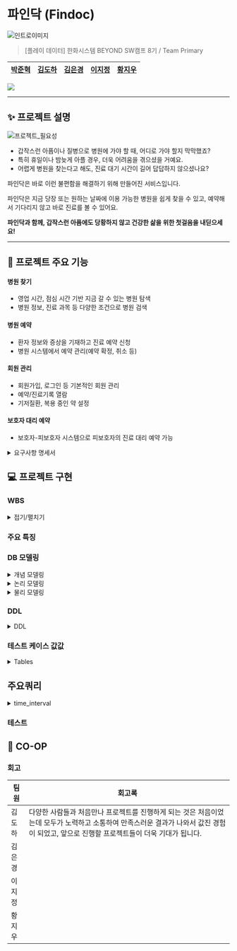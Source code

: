 # 파인닥 (Findoc)

![인트로이미지](https://github.com/beyond-sw-camp/be08-1st-primary-findoc/assets/28796063/ac7970ba-df03-4250-b755-364d25dc31ac)

> [플레이 데이터] 한화시스템 BEYOND SW캠프 8기 / Team Primary
  
|[박준혁](https://github.com/monet2155) | [김도하](https://github.com/esueng) | [김은경](https://github.com/kuk329) | [이지정](https://github.com/leejijung) | [황지우](https://github.com/jbr1tr) |
|------------------------------------------|--------------------------------------|------------------------------------------|-----------------------------------|-------------------------------------|

<!-- 기술 스택 (아이콘) -->
<img src="https://img.shields.io/badge/mariaDB-003545?style=for-the-badge&logo=mariaDB&logoColor=white">


<!-- 🎬[Demo 시연영상](https://www.youtube.com/watch?v=dhMrKTwNI8U&lc=UgzCJR3WxkvsckRyyO94AaABAg&ab_channel=%EB%94%B0%EB%9D%BC%ED%95%98%EB%A9%B4%EC%84%9C%EB%B0%B0%EC%9A%B0%EB%8A%94IT)   
📃[프로젝트 회고록](블로그주소)
-->

----------

## ✨ 프로젝트 설명

![프로젝트_필요성](https://github.com/beyond-sw-camp/be08-1st-primary-findoc/assets/28796063/099759b4-0509-4d3e-bd20-49a8f6b8cacb)

- 갑작스런 아픔이나 질병으로 병원에 가야 할 때, 어디로 가야 할지 막막했죠?
- 특히 휴일이나 밤늦게 아플 경우, 더욱 어려움을 겪으셨을 거예요.
- 어렵게 병원을 찾는다고 해도, 진료 대기 시간이 길어 답답하지 않으셨나요?

파인닥은 바로 이런 불편함을 해결하기 위해 만들어진 서비스입니다.

파인닥은 지금 당장 또는 원하는 날짜에 이용 가능한 병원을 쉽게 찾을 수 있고, 예약해서 기다리지 않고 바로 진료를 볼 수 있어요.

**파인닥과 함께, 갑작스런 아픔에도 당황하지 않고 건강한 삶을 위한 첫걸음을 내딛으세요!**

----------

## 🐧 프로젝트 주요 기능


#### 병원 찾기
- 영업 시간, 점심 시간 기반 지금 갈 수 있는 병원 탐색
- 병원 정보, 진료 과목 등 다양한 조건으로 병원 검색
#### 병원 예약
- 환자 정보와 증상을 기재하고 진료 예약 신청
- 병원 시스템에서 예약 관리(예약 확정, 취소 등)
#### 회원 관리
- 회원가입, 로그인 등 기본적인 회원 관리
- 예약/진료기록 열람
- 기저질환, 복용 중인 약 설정
#### 보호자 대리 예약
- 보호자-피보호자 시스템으로 피보호자의 진료 대리 예약 가능

<details>
	<summary>요구사항 명세서</summary>
	
![image](https://github.com/beyond-sw-camp/be08-1st-primary-findoc/assets/96649881/0f6c79db-b703-483c-aa09-5a4713f208fd)
<br>	
[요구사항 명세](https://docs.google.com/spreadsheets/d/1-901JV0erwZaMJBfVRsbWhYAnOgtMyhiOb7uzIzZk0g/edit#gid=0)
</details>


## 💻 프로젝트 구현
<!-- 구동 움짤 -->
### WBS
<details>
  <summary>접기/펼치기
    
  </summary>
  https://docs.google.com/spreadsheets/d/1hpVTMaa_74JfIQDtYtLpZEWX7O0yWWgvPrazUaNrMxc/edit#gid=1835326347
<br>
  
  ![wbs](https://github.com/beyond-sw-camp/be08-1st-primary-findoc/assets/96649881/6ed5b4dd-06af-4889-93bd-82d9ee2614ea)

</details>

### 주요 특징

### DB 모델링
<details>
  <summary> <span class="summary-header">개념 모델링</span></summary>

  ![erd_gn](https://github.com/beyond-sw-camp/be08-1st-primary-findoc/assets/96649881/edbb8c5c-306c-4dd6-978a-e0291d34e5a2)

</details>
<details>
  <summary> <span class="summary-header">논리 모델링</span></summary>

  ![ERD_logical_findoc](https://github.com/beyond-sw-camp/be08-1st-primary-findoc/assets/96649881/2e084a49-68a6-4191-96d7-06a3a5583527)

</details>
<details>
  <summary> <span class="summary-header">물리 모델링</span></summary>

  ![ERD_physical_findoc](https://github.com/beyond-sw-camp/be08-1st-primary-findoc/assets/96649881/d4f78a01-21e8-408e-8340-bde06e37b678)

</details>

  
### DDL

<details>
	<summary> DDL</summary>
	<pre><code>
<br>
유저 (user) 테이블 생성
CREATE TABLE `user` (
	`no_user`	INT	NOT NULL,
	`password_user`	VARCHAR	NOT NULL,
	`name_user`	VARCHAR	NOT NULL,
	`age_user`	INT	NOT NULL,
	`address_user`	VARCHAR	NULL,
	`call_user`	VARCHAR	NULL,
	`enrolldate_user`	DATE	NULL,
	`onactive_user`	BOOLEAN	NOT NULL	DEFAULT FALSE,
	`underlying_user`	VARCHAR	NULL,
	`medicine_user`	VARCHAR	NULL,
	`id_user`	VARCHAR	NOT NULL
);
<br>
-- 병원 (hospital) 테이블 생성
CREATE TABLE `hospital` (
	`no_hospital`	INT	NOT NULL,
	`password_hospital`	VARCHAR	NOT NULL,
	`name_hospital`	VARCHAR	NOT NULL,
	`call_hospital`	VARCHAR	NULL,
	`room_hospital`	VARCHAR	NULL,
	`id_hospital`	VARCHAR	NOT NULL
);
<br>
-- 예약 (appointment) 테이블 생성
CREATE TABLE `appointment` (
	`no_appointment`	INT	NOT NULL,
	`date_appointment`	DATE	NOT NULL,
	`time_appointment`	DATE	NOT NULL,
	`status_appointment`	VARCHAR	NOT NULL,
	`no_hospital`	INT	NOT NULL,
	`no_user`	INT	NOT NULL
);
<br>
-- 진료기록(log_treatment) 테이블 생성
CREATE TABLE `log_treatment` (
	`no_care`	INT	NOT NULL,
	`date_appointment`	DATE	NOT NULL,
	`symptom_appointment`	VARCHAR	NOT NULL,
	`diagnosis_appointment`	VARCHAR	NULL,
	`treatment_appointment`	VARCHAR	NULL,
	`id_doctor`	INT	NOT NULL,
	`no_hospital`	INT	NOT NULL,
	`no_user`	INT	NOT NULL
);
<br>
-- 의사 (doctor) 테이블 생성
CREATE TABLE `doctor` (
	`no_doctor`	INT	NOT NULL,
	`no_hospital`	INT	NOT NULL
);
<br>
-- 근무시간 (worktime_doctor) 테이블 생성
CREATE TABLE `worktime_doctor` (
	`starttime_worktime`	DATE	NOT NULL,
	`endtime_worktime`	DATE	NOT NULL,
	`no_doctor`	INT	NOT NULL
);
<br>
--  보호자 (guardians) 테이블 생성
CREATE TABLE `guardians` (
	`no_user`	INT	NOT NULL,
	`relationship_guardians`	VARCHAR	NULL,
	`allowed_guardians`	TINYINT	NOT NULL	DEFAULT 0
);
<br>
-- 진료과 (spec) 테이블 생성
CREATE TABLE `spec` (
	`spec`	VARCHAR	NULL,
	`no_doctor`	INT	NOT NULL,
	`no_care`	INT	NOT NULL
);
<br>
-- 병원시설 (facilities_hospital) 테이블 생성
CREATE TABLE `facilities_hospital` (
	`facilities`	VARCHAR	NULL,
	`no_hospital`	INT	NOT NULL
);
<br>
-- 병원장비 (equipment_hospital) 테이블 생성
CREATE TABLE `equipment_hospital` (
	`equipment`	VARCHAR	NULL,
	`no_hospital`	INT	NOT NULL
);
<br>
-- 병원위치정보 (location_hospital) 테이블 생성
CREATE TABLE `location_hospital` (
	`address`	VARCHAR	NOT NULL,
	`latitude`	VARCHAR	NOT NULL,
	`longitude`	VARCHAR	NOT NULL,
	`no_hospital`	INT	NOT NULL
);
<br>
-- 공지사항 (notice) 테이블 생성
CREATE TABLE `notice` (
	`no_hospital`	INT	NOT NULL,
	`date_notice`	DATE	NOT NULL,
	`body_notice`	VARCHAR	NOT NULL
);
<br>
ALTER TABLE `user` ADD CONSTRAINT `PK_USER` PRIMARY KEY (
	`no_user`
);
<br>
ALTER TABLE `hospital` ADD CONSTRAINT `PK_HOSPITAL` PRIMARY KEY (
	`no_hospital`
);
<br>
ALTER TABLE `appointment` ADD CONSTRAINT `PK_APPOINTMENT` PRIMARY KEY (
	`no_appointment`
);
<br>
ALTER TABLE `log_treatment` ADD CONSTRAINT `PK_LOG_TREATMENT` PRIMARY KEY (
	`no_care`
);
<br>
ALTER TABLE `doctor` ADD CONSTRAINT `PK_DOCTOR` PRIMARY KEY (
	`no_doctor`
);
<br>
ALTER TABLE `guardians` ADD CONSTRAINT `PK_GUARDIANS` PRIMARY KEY (
	`no_user`
);
<br>
ALTER TABLE `guardians` ADD CONSTRAINT `FK_user_TO_guardians_1` FOREIGN KEY (
	`no_user`
)
REFERENCES `user` (
	`no_user`
);</code></pre>
</details>

### 테스트 케이스 값값
<details>
  <summary>Tables</summary>

<details>
	<summary> User Table </summary>
	  
| user_id     | user_pwd     | user_name     | user_birthdate | user_addr         | user_phone   | user_disease   | user_medicine  |
|-------------|--------------|---------------|----------------|-------------------|--------------|----------------|----------------|
| john_doe    | password123  | John Doe      | 1985-02-15     | 1234 Broadway St  | 01012345678  | Asthma         | Ventolin       |
| jane_smith  | password123  | Jane Smith    | 1990-08-25     | 2345 Maple Ave    | 01098765432  | Diabetes       | Metformin      |
| susan_lee   | password789  | Susan Lee     | 1975-05-22     | 7890 Elm St       | 0105556677   | Hypertension   | Lisinopril     |
| mike_brown  | mike1234     | Mike Brown    | 1988-11-16     | 4567 Pine St      | 0108765432   | None           | NULL           |
| lisa_ray    | lisa9876     | Lisa Ray      | 1992-03-30     | 321 Oak St        | 0102345678   | Allergies      | Cetirizine     |
| alex_gray   | alexpass     | Alex Gray     | 1983-09-12     | 1579 River Rd     | 0105647382   | None           | NULL           |
| emma_white  | emma1234     | Emma White    | 1995-07-20     | 2020 Sunset Blvd  | 0104321567   | Eczema         | Hydrocortisone |
| noah_wilson | noahpass     | Noah Wilson   | 1980-01-05     | 450 Mountain View | 0109876543   | Anxiety        | Zoloft         |
| olivia_harris | oliviah123 | Olivia Harris | 1992-11-10     | 789 East Dr       | 0106667778   | Asthma         | Ventolin       |
| james_lopez | jamesl456    | James Lopez   | 1979-08-23     | 321 West St       | 0102223334   | Diabetes       | Insulin        |
	
</details>
	<details>
		<summary> Guardian Table</summary>
	  
| guard_no | ward_no | guard_relationship | guard_allowed |
|----------|---------|--------------------|---------------|
| 1        | 2       | Parent             | completed     |
| 2        | 3       | Sibling            | completed     |
| 1        | 4       | Child              | waiting       |
| 4        | 5       | Parent             | completed     |
| 6        | 7       | Spouse             | completed     |
| 8        | 9       | Child              | waiting       |
	
</details>
	<details>
		<summary>Hospital Table</summary>
	  
| hosp_id    | hosp_pwd    | hosp_name                 | hosp_phone |
|------------|-------------|---------------------------|------------|
| bestcare   | hosp1234    | Best Care Medical Center  | 021234567  |
| cityhealth | citypass    | City Health Clinic        | 023456789  |
| medicore   | secure1234  | MediCore Facility         | 024567890  |
| greenmed   | green2023   | Green Medical Services    | 027891011  |
| bluestar   | blue1234    | Blue Star Hospital        | 028765432  |
</details>
	
<details>
	<summary> Location Table </summary>
	
| loc_addr            | loc_lat | loc_long  | hosp_no |
|---------------------|---------|-----------|---------|
| 6789 Hospital Rd    | 37.7749 | -122.4194 | 1       |
| 123 Health Blvd     | 40.7128 | -74.0060  | 2       |
| 456 Clinic Rd       | 34.0522 | -118.2437 | 3       |
| 500 Clinic Center Dr| 39.9042 | -75.1698  | 4       |
| 1200 Health Park    | 33.6844 | -117.8265 | 5       |
	
</details>
	
<details>
	<summary> Notice Table</summary>
	
| notice_datetime | notice_body                        | hosp_no |
|-----------------|------------------------------------|---------|
| NOW()           | Please wear a mask.                | 1       |
| NOW()           | Flu shots available.               | 2       |
| NOW()           | New COVID-19 guidelines updated.   | 3       |
| NOW()           | Annual health checkup discount event.| 4    |
| NOW()           | COVID-19 vaccination available.    | 5       |
	
</details>
	
<details>
	<summary>Facility Table</summary>
	
| facility_name       | hosp_no |
|---------------------|---------|
| Emergency Room      | 1       |
| Intensive Care Unit | 2       |
| Pediatrics Wing     | 3       |
| Maternity Ward      | 4       |
| Oncology Center     | 5       |
	
	  
</details>
	
<details>
	<summary>Equipment Table</summary>
	  
| equipment_name | hosp_no |
|----------------|---------|
| MRI Scanner    | 1       |
| Ultrasound     | 2       |
| X-Ray Machine  | 3       |
| CT Scanner     | 4       |
| ECG Machine    | 5       |
	
</details>
<details>
	<summary>Department Table</summary>
	
| dept_id | dept_name   |
|---------|-------------|
| cardio  | Cardiology  |
| gynae   | Gynecology  |
| ortho   | Orthopedics |
	
</details>
<details>
	<summary>Doctor Table</summary>
	
| hosp_no | doctor_name       | doctor_gender |
|---------|-------------------|---------------|
| 1       | Dr. Alice Johnson | F             |
| 2       | Dr. Emily White   | F             |
| 3       | Dr. Robert Green  | M             |
| 4       | Dr. Charlotte Johnson | F         |
| 5       | Dr. Henry Martinez| M             |
	
</details>
<details>
	<summary>Doctor Departmentw Table</summary>
	
| doctor_no | dept_id | docdept_room |
|-----------|---------|--------------|
| 1         | cardio  | 101A         |
| 2         | gynae   | 202B         |
| 3         | ortho   | 303C         |
| 4         | gynae   | 403D         |
| 5         | ortho   | 505E         |
	
</details>
<details>
	<summary>Worktime Table</summary>  
	
| worktime_start       | worktime_end         | doctor_no |
|----------------------|----------------------|-----------|
| 2023-01-01 08:00:00  | 2023-01-01 16:00:00  | 1         |
| 2023-01-02 09:00:00  | 2023-01-02 17:00:00  | 2         |
| 2023-01-03 10:00:00  | 2023-01-03 18:00:00  | 3         |
| 2023-01-04 08:00:00  | 2023-01-04 14:00:00  | 4         |
| 2023-01-05 12:00:00  | 2023-01-05 18:00:00  | 5         |
	
</details>
<details>
	<summary>Appointment Table</summary>
	
| appt_date            | appt_symptom      | user_no | hosp_no | doctor_no |
|----------------------|-------------------|---------|---------|-----------|
| 2023-12-15 10:00:00  | Cough and fever   | 1       | 1       | 1         |
| 2023-12-20 11:00:00  | Headache          | 2       | 2       | 2         |
| 2023-12-21 12:00:00  | Broken leg        | 3       | 3       | 3         |
| 2023-12-22 14:00:00  | Regular checkup   | 4       | 4       | 4         |
| 2023-12-23 15:00:00  | Chemotherapy session | 5   | 5       | 5         |
	
</details>
	<details>
		<summary>Medical Record Table</summary>
	
| record_diagnosis | record_treatment    | appt_no |
|------------------|---------------------|---------|
| Flu              | Rest and medication | 1       |
| Migraine         | Prescribed pain relief | 2     |
| Leg fracture     | Surgery required    | 3       |
| General checkup  | All clear           | 4       |
| Cancer treatment | Chemotherapy        | 5       |
	
</details>
<details>
	<summary>Rejection Table</summary>
	
| rejection_result                  | appt_no |
|-----------------------------------|---------|
| Doctor unavailable on requested date | 1     |
| Unavailable for requested time    | 2       |
| Doctor on leave                   | 3       |
</details>
</details>

## 주요쿼리
<details>
    <summary> time_interval</summary>
      <p align="center">
      <img src="https://github.com/beyond-sw-camp/be08-1st-primary-findoc/assets/96649881/0910f3fc-4b46-4968-b307-1809f2039b99" alt="Description of first image" width="300"/>
      <img src="https://github.com/beyond-sw-camp/be08-1st-primary-findoc/assets/96649881/ccaed4d3-bcc1-403a-aa5b-266084773362" alt="Description of second image" width="300"/>
    </p>
	<pre><code>
<br>		
\-- 일주일간의 시간들 담을 테이블
CREATE OR REPLACE TABLE time_interval (
    half_hour DATETIME,
    onactive ENUM('active', 'deactive'),
    doctor_no INT,
    FOREIGN KEY (doctor_no) REFERENCES doctor(doctor_no)
);
'''
금일부터 일주일간의 시간들 생성 프로시저
(오늘 이전은 삭제 오늘로부터 일주일 중 없는 시간이 있다면 생성,
이미 테이블에 있는 시간에 대해서는 변동없음)
'''
<br>
DELIMITER $$
<br>
CREATE OR REPLACE PROCEDURE loopwhile()
BEGIN
    DECLARE start_datetime DATETIME;
    DECLARE end_datetime DATETIME;
    DECLARE current_datetime DATETIME;
    
\   -- 시작과 종료 시간 설정
    SET start_datetime = DATE(NOW());  -- 오늘 자정
    SET end_datetime = DATE_ADD(start_datetime, INTERVAL 7 DAY);  -- 일주일 후
<br>
    -- 오늘 이전의 데이터 삭제
    DELETE FROM time_interval WHERE half_hour < start_datetime;
<br>
    -- 의사별 일주일 간 30분 간격 데이터 삽입
    WHILE start_datetime < end_datetime DO
	INSERT INTO time_interval (half_hour, onactive, doctor_no)
	SELECT start_datetime, 'deactive', doctor_no
	FROM doctor
	WHERE NOT EXISTS (
	    SELECT 1 FROM time_interval
	    WHERE half_hour = start_datetime AND doctor_no = doctor.doctor_no
	);
<br>
	-- 다음 30분 간격 설정
	SET start_datetime = DATE_ADD(start_datetime, INTERVAL 30 MINUTE);
    END WHILE;-->
END$$

DELIMITER ;

-- 일주일 시간 업데이트 프로시저 실행
CALL loopwhile();

-- 근무시간 테이블 생성
CREATE TABLE worktime (
    doctor_no INT,
    start_worktime DATETIME,
    end_worktime DATETIME,
    FOREIGN KEY (doctor_no) REFERENCES doctor(doctor_no)
);

DELIMITER $$

-- 근무시간표가 업데이트 될 때 해당 사이 시간 active 로 변경
CREATE TRIGGER activate_time_intervals
AFTER INSERT ON worktime
FOR EACH ROW
BEGIN
    -- time_interval 테이블의 onactive 상태를 'active'로 업데이트
    UPDATE time_interval
    SET onactive = 'active'
    WHERE doctor_no = NEW.doctor_no
      AND half_hour >= NEW.start_worktime
      AND half_hour <= NEW.end_worktime;
END$$

DELIMITER ;

-- 특정 의사의 특정 시간에 대해서 activate 하는 쿼리 ( deactive도 문제 없음 )
UPDATE time_interval
SET onactive = 'active'
WHERE doctor_no = 1
  AND half_hour = '2024-05-01 08:00:00';
  
-- worktime 테스트 케이스 삽입
INSERT INTO worktime (doctor_no, start_worktime, end_worktime) VALUES
(1, '2024-06-02 08:00:00', '2024-06-02 09:30:00');

-- time_interval 테이블 업데이트 확인
SELECT *
FROM time_interval
WHERE doctor_no=1;</code></pre>
  </details>

### 테스트


## 👫 CO-OP


### 회고
|팀원|회고록|
|-----|-----|
|김도하|다양한 사람들과 처음만나 프로젝트를 진행하게 되는 것은 처음이었는데 모두가 노력하고 소통하여 만족스러운 결과가 나와서 값진 경험이 되었고, 앞으로 진행할 프로젝트들이 더욱 기대가 됩니다.    |
|김은경|    |
|이지정|    |
|황지우|    |

